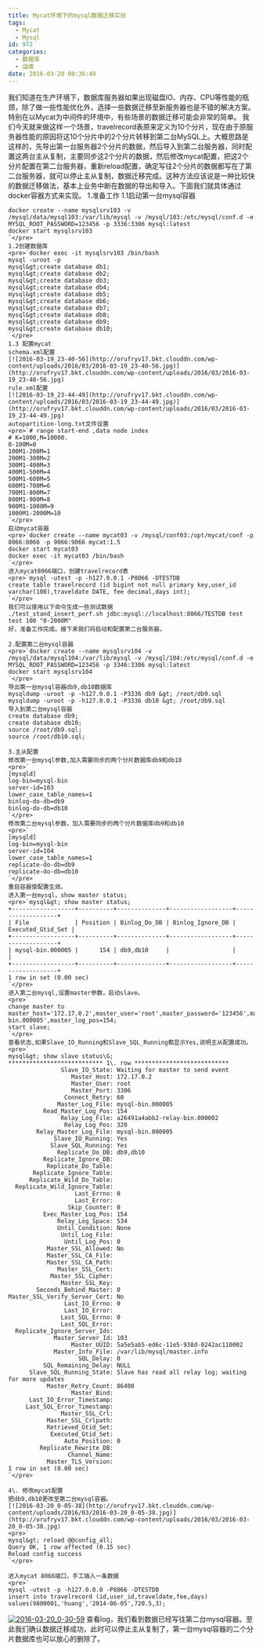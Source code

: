 ```yaml
---
title: Mycat环境下的mysql数据迁移实验
tags:
  - Mycat
  - Mysql
id: 972
categories:
  - 数据库
  - 运维
date: 2016-03-20 00:36:49
---
```


我们知道在生产环境下，数据库服务器如果出现磁盘IO、内存、CPU等性能的瓶颈，除了做一些性能优化外，选择一些数据迁移至新服务器也是不错的解决方案。特别在以Mycat为中间件的环境中，有些场景的数据迁移可能会非常的简单。
我们今天就来做这样一个场景，travelrecord表原来定义为10个分片，现在由于原服务器性能的原因将这10个分片中的2个分片转移到第二台MySQL上。大概思路是这样的，先导出第一台服务器2个分片的数据，然后导入到第二台服务器，同时配置这两台主从复制，主要同步这2个分片的数据，然后修改mycat配置，把这2个分片配置在第二台服务器，重新reload配置，确定写往2个分片的数据都写在了第二台服务器，就可以停止主从复制，数据迁移完成。这种方法应该说是一种比较快的数据迁移做法，基本上业务中断在数据的导出和导入。下面我们就具体通过docker容器方式来实现。
1.准备工作
1.1启动第一台mysql容器

    docker create --name mysqlsrv103 -v /mysql/data/mysql103:/var/lib/mysql -v /mysql/103:/etc/mysql/conf.d -e MYSQL_ROOT_PASSWORD=123456 -p 3336:3306 mysql:latest
    docker start mysqlsrv103
    `</pre>
    1.2创建数据库
    <pre>`docker exec -it mysqlsrv103 /bin/bash
    mysql -uroot -p
    mysql&gt;create database db1;
    mysql&gt;create database db2;
    mysql&gt;create database db3;
    mysql&gt;create database db4;
    mysql&gt;create database db5;
    mysql&gt;create database db6;
    mysql&gt;create database db7;
    mysql&gt;create database db8;
    mysql&gt;create database db9;
    mysql&gt;create database db10;
    `</pre>
    1.3 配置mycat
    schema.xml配置
    [![2016-03-19_23-40-56](http://orufryv17.bkt.clouddn.com/wp-content/uploads/2016/03/2016-03-19_23-40-56.jpg)](http://orufryv17.bkt.clouddn.com/wp-content/uploads/2016/03/2016-03-19_23-40-56.jpg)
    rule.xml配置
    [![2016-03-19_23-44-49](http://orufryv17.bkt.clouddn.com/wp-content/uploads/2016/03/2016-03-19_23-44-49.jpg)](http://orufryv17.bkt.clouddn.com/wp-content/uploads/2016/03/2016-03-19_23-44-49.jpg)
    autopartition-long.txt文件设置
    <pre>`# range start-end ,data node index
    # K=1000,M=10000.
    0-100M=0
    100M1-200M=1
    200M1-300M=2
    300M1-400M=3
    400M1-500M=4
    500M1-600M=5
    600M1-700M=6
    700M1-800M=7
    800M1-900M=8
    900M1-1000M=9
    1000M1-2000M=10
    `</pre>
    启动mycat容器
    <pre>`docker create --name mycat03 -v /mysql/conf03:/opt/mycat/conf -p 8066:8066 -p 9066:9066 mycat:1.5
    docker start mycat03
    docker exec -it mycat03 /bin/bash
    `</pre>
    进入mycat8066端口，创建travelrecord表
    <pre>`mysql -utest -p -h127.0.0.1 -P8066 -DTESTDB
    create table travelrecord (id bigint not null primary key,user_id varchar(100),traveldate DATE, fee decimal,days int);
    `</pre>
    我们可以使用以下命令生成一些测试数据
    ./test_stand_insert_perf.sh jdbc:mysql://localhost:8066/TESTDB test test 100 "0-2000M"
    好，准备工作完成。接下来我们将启动和配置第二台服务器。

    2.配置第二台mysql容器
    <pre>`docker create --name mysqlsrv104 -v /mysql/data/mysql104:/var/lib/mysql -v /mysql/104:/etc/mysql/conf.d -e MYSQL_ROOT_PASSWORD=123456 -p 3346:3306 mysql:latest
    docker start mysqlsrv104
    `</pre>
    导出第一台mysql容器db9,db10数据库
    mysqldump -uroot -p -h127.0.0.1 -P3336 db9 &gt; /root/db9.sql
    mysqldump -uroot -p -h127.0.0.1 -P3336 db10 &gt; /root/db9.sql
    导入到第二台mysql容器
    create database db9;
    create database db10;
    source /root/db9.sql;
    source /root/db10.sql;

    3.主从配置
    修改第一台mysql参数,加入需要同步的两个分片数据库db9和db10
    <pre>`
    [mysqld]
    log-bin=mysql-bin
    server-id=103
    lower_case_table_names=1
    binlog-do-db=db9
    binlog-do-db=db10
    `</pre>
    修改第二台mysql参数，加入需要同步的两个分片数据库db9和db10
    <pre>`
    [mysqld]
    log-bin=mysql-bin
    server-id=104
    lower_case_table_names=1
    replicate-do-db=db9
    replicate-do-db=db10
    `</pre>
    重启容器使配置生效。
    进入第一台mysql，show master status;
    <pre>`mysql&gt; show master status;
    +------------------+----------+--------------+------------------+-------------------+
    | File             | Position | Binlog_Do_DB | Binlog_Ignore_DB | Executed_Gtid_Set |
    +------------------+----------+--------------+------------------+-------------------+
    | mysql-bin.000005 |      154 | db9,db10     |                  |                   |
    +------------------+----------+--------------+------------------+-------------------+
    1 row in set (0.00 sec)
    `</pre>
    进入第二台mysql,设置master参数，启动slave。
    <pre>`
    change master to master_host='172.17.0.2',master_user='root',master_password='123456',master_log_file='mysql-bin.000005',master_log_pos=154;
    start slave;
    `</pre>
    查看状态,如果Slave_IO_Running和Slave_SQL_Running都显示Yes,说明主从配置成功。
    <pre>`
    mysql&gt; show slave status\G;
    *************************** 1\. row ***************************
                   Slave_IO_State: Waiting for master to send event
                      Master_Host: 172.17.0.2
                      Master_User: root
                      Master_Port: 3306
                    Connect_Retry: 60
                  Master_Log_File: mysql-bin.000005
              Read_Master_Log_Pos: 154
                   Relay_Log_File: a26491a4abb2-relay-bin.000002
                    Relay_Log_Pos: 320
            Relay_Master_Log_File: mysql-bin.000005
                 Slave_IO_Running: Yes
                Slave_SQL_Running: Yes
                  Replicate_Do_DB: db9,db10
              Replicate_Ignore_DB:
               Replicate_Do_Table:
           Replicate_Ignore_Table:
          Replicate_Wild_Do_Table:
      Replicate_Wild_Ignore_Table:
                       Last_Errno: 0
                       Last_Error:
                     Skip_Counter: 0
              Exec_Master_Log_Pos: 154
                  Relay_Log_Space: 534
                  Until_Condition: None
                   Until_Log_File:
                    Until_Log_Pos: 0
               Master_SSL_Allowed: No
               Master_SSL_CA_File:
               Master_SSL_CA_Path:
                  Master_SSL_Cert:
                Master_SSL_Cipher:
                   Master_SSL_Key:
            Seconds_Behind_Master: 0
    Master_SSL_Verify_Server_Cert: No
                    Last_IO_Errno: 0
                    Last_IO_Error:
                   Last_SQL_Errno: 0
                   Last_SQL_Error:
      Replicate_Ignore_Server_Ids:
                 Master_Server_Id: 103
                      Master_UUID: 5a5e5ab5-ed6c-11e5-938d-0242ac110002
                 Master_Info_File: /var/lib/mysql/master.info
                        SQL_Delay: 0
              SQL_Remaining_Delay: NULL
          Slave_SQL_Running_State: Slave has read all relay log; waiting for more updates
               Master_Retry_Count: 86400
                      Master_Bind:
          Last_IO_Error_Timestamp:
         Last_SQL_Error_Timestamp:
                   Master_SSL_Crl:
               Master_SSL_Crlpath:
               Retrieved_Gtid_Set:
                Executed_Gtid_Set:
                    Auto_Position: 0
             Replicate_Rewrite_DB:
                     Channel_Name:
               Master_TLS_Version:
    1 row in set (0.00 sec)
    `</pre>

    4\. 修改mycat配置
    把db9,db10更改至第二台mysql容器。
    [![2016-03-20_0-05-38](http://orufryv17.bkt.clouddn.com/wp-content/uploads/2016/03/2016-03-20_0-05-38.jpg)](http://orufryv17.bkt.clouddn.com/wp-content/uploads/2016/03/2016-03-20_0-05-38.jpg)
    <pre>`
    mysql&gt; reload @@config_all;
    Query OK, 1 row affected (0.15 sec)
    Reload config success
    `</pre>

    进入mycat 8066端口，手工插入一条数据
    <pre>`
    mysql -utest -p -h127.0.0.0 -P8066 -DTESTDB
    insert into travelrecord (id,user_id,traveldate,fee,days) values(9800001,'huang','2014-06-05',720.5,3);  

[![2016-03-20_0-30-59](http://orufryv17.bkt.clouddn.com/wp-content/uploads/2016/03/2016-03-20_0-30-59.jpg)](http://orufryv17.bkt.clouddn.com/wp-content/uploads/2016/03/2016-03-20_0-30-59.jpg)
查看log，我们看到数据已经写往第二台mysql容器。至此我们确认数据迁移成功，此时可以停止主从复制了，第一台mysql容器的二个分片数据库也可以放心的删除了。